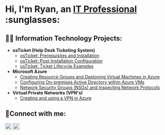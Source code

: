 <h1>Hi, I'm Ryan, an <a href="https://www.linkedin.com/in/ryan-mendoza-2343a8190/">IT Professional</a> :sunglasses:</h1>

<h2>👨‍💻 Information Technology Projects:</h2>

- <b>osTicket (Help Desk Ticketing System)</b>
  - [osTicket: Prerequisites and Installation](https://github.com/goatryan/ostickets-prereqs.git)
  - [osTicket: Post-Installation Configuration](https://github.com/ryanmendoza99/post-install-config)
  - [osTicket: Ticket Lifecycle Examples](https://github.com/ryanmendoza99/ticket-lifecycle)
- <b>Microsoft Azure</b>
  - [Creating Resource Groups and Deploying Virtual Machines in Azure](https://github.com/ryanmendoza99/creating-resource-VM)
  - [Configuring On-premises Active Directory within Azure VMs](https://github.com/goatryan/configure-ad)
  - [Network Security Groups (NSGs) and Inspecting Network Protocols](https://github.com/goatryan/azure-network-protocols)
- <b>Virtual Private Networks (VPN's) </b>
  - [Creating and using a VPN in Azure](https://github.com/ryanmendoza99/VPNs)

<h2>🤳Connect with me:</h2>

[<img align="left" alt="Ryan | LinkedIn" width="22px" src="https://cdn.jsdelivr.net/npm/simple-icons@v3/icons/linkedin.svg" />][linkedin]
[<img align="left" alt="Ryan | Instagram" width="22px" src="https://cdn.jsdelivr.net/npm/simple-icons@v3/icons/instagram.svg" />][instagram]

[instagram]: https://www.instagram.com/c0ach.ryan
[linkedin]: https://www.linkedin.com/in/ryan-mendoza-2343a8190/

